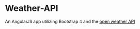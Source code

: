# Weather-API
An AngularJS app utilizing Bootstrap 4 and the [open weather API](https://www.openweathermap.org/api)
